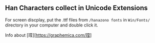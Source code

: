 ## Han Characters collect in Unicode Extensions

For screen discplay, put the .ttf files from `/hanazono fonts` in `Win/Fonts/` directory in your computer and double click it.

Info about [𬎆][https://graphemica.com/𬎆]
